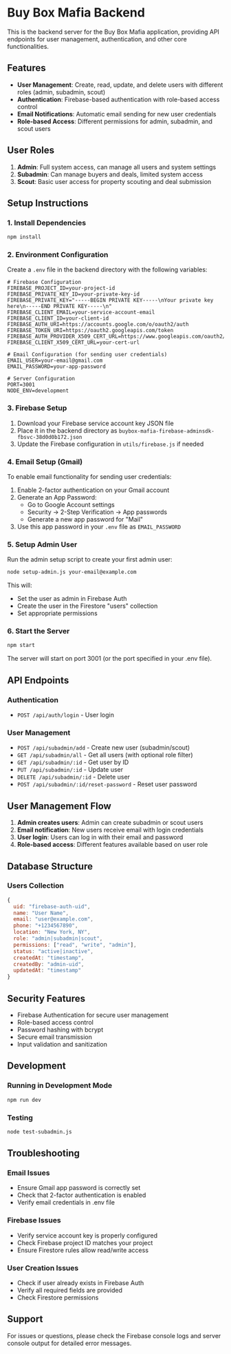 # Buy Box Mafia Backend

This is the backend server for the Buy Box Mafia application, providing API endpoints for user management, authentication, and other core functionalities.

## Features

- **User Management**: Create, read, update, and delete users with different roles (admin, subadmin, scout)
- **Authentication**: Firebase-based authentication with role-based access control
- **Email Notifications**: Automatic email sending for new user credentials
- **Role-based Access**: Different permissions for admin, subadmin, and scout users

## User Roles

1. **Admin**: Full system access, can manage all users and system settings
2. **Subadmin**: Can manage buyers and deals, limited system access
3. **Scout**: Basic user access for property scouting and deal submission

## Setup Instructions

### 1. Install Dependencies

```bash
npm install
```

### 2. Environment Configuration

Create a `.env` file in the backend directory with the following variables:

```env
# Firebase Configuration
FIREBASE_PROJECT_ID=your-project-id
FIREBASE_PRIVATE_KEY_ID=your-private-key-id
FIREBASE_PRIVATE_KEY="-----BEGIN PRIVATE KEY-----\nYour private key here\n-----END PRIVATE KEY-----\n"
FIREBASE_CLIENT_EMAIL=your-service-account-email
FIREBASE_CLIENT_ID=your-client-id
FIREBASE_AUTH_URI=https://accounts.google.com/o/oauth2/auth
FIREBASE_TOKEN_URI=https://oauth2.googleapis.com/token
FIREBASE_AUTH_PROVIDER_X509_CERT_URL=https://www.googleapis.com/oauth2/v1/certs
FIREBASE_CLIENT_X509_CERT_URL=your-cert-url

# Email Configuration (for sending user credentials)
EMAIL_USER=your-email@gmail.com
EMAIL_PASSWORD=your-app-password

# Server Configuration
PORT=3001
NODE_ENV=development
```

### 3. Firebase Setup

1. Download your Firebase service account key JSON file
2. Place it in the backend directory as `buybox-mafia-firebase-adminsdk-fbsvc-38d0d0b172.json`
3. Update the Firebase configuration in `utils/firebase.js` if needed

### 4. Email Setup (Gmail)

To enable email functionality for sending user credentials:

1. Enable 2-factor authentication on your Gmail account
2. Generate an App Password:
   - Go to Google Account settings
   - Security → 2-Step Verification → App passwords
   - Generate a new app password for "Mail"
3. Use this app password in your `.env` file as `EMAIL_PASSWORD`

### 5. Setup Admin User

Run the admin setup script to create your first admin user:

```bash
node setup-admin.js your-email@example.com
```

This will:
- Set the user as admin in Firebase Auth
- Create the user in the Firestore "users" collection
- Set appropriate permissions

### 6. Start the Server

```bash
npm start
```

The server will start on port 3001 (or the port specified in your .env file).

## API Endpoints

### Authentication
- `POST /api/auth/login` - User login

### User Management
- `POST /api/subadmin/add` - Create new user (subadmin/scout)
- `GET /api/subadmin/all` - Get all users (with optional role filter)
- `GET /api/subadmin/:id` - Get user by ID
- `PUT /api/subadmin/:id` - Update user
- `DELETE /api/subadmin/:id` - Delete user
- `POST /api/subadmin/:id/reset-password` - Reset user password

## User Management Flow

1. **Admin creates users**: Admin can create subadmin or scout users
2. **Email notification**: New users receive email with login credentials
3. **User login**: Users can log in with their email and password
4. **Role-based access**: Different features available based on user role

## Database Structure

### Users Collection
```javascript
{
  uid: "firebase-auth-uid",
  name: "User Name",
  email: "user@example.com",
  phone: "+1234567890",
  location: "New York, NY",
  role: "admin|subadmin|scout",
  permissions: ["read", "write", "admin"],
  status: "active|inactive",
  createdAt: "timestamp",
  createdBy: "admin-uid",
  updatedAt: "timestamp"
}
```

## Security Features

- Firebase Authentication for secure user management
- Role-based access control
- Password hashing with bcrypt
- Secure email transmission
- Input validation and sanitization

## Development

### Running in Development Mode

```bash
npm run dev
```

### Testing

```bash
node test-subadmin.js
```

## Troubleshooting

### Email Issues
- Ensure Gmail app password is correctly set
- Check that 2-factor authentication is enabled
- Verify email credentials in .env file

### Firebase Issues
- Verify service account key is properly configured
- Check Firebase project ID matches your project
- Ensure Firestore rules allow read/write access

### User Creation Issues
- Check if user already exists in Firebase Auth
- Verify all required fields are provided
- Check Firestore permissions

## Support

For issues or questions, please check the Firebase console logs and server console output for detailed error messages. 